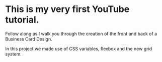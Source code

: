# This is my very first YouTube tutorial.
Follow along as I walk you through the creation of the front and back of a Business Card Design.

In this project we made use of CSS variables, flexbox and the new grid system.
